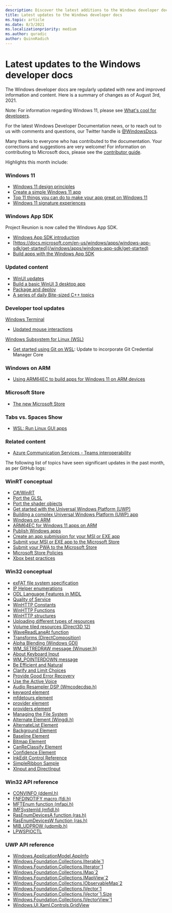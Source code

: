 ```yaml
---
description: Discover the latest additions to the Windows developer docs.
title: Latest updates to the Windows developer docs
ms.topic: article
ms.date: 8/3/2021
ms.localizationpriority: medium
ms.author: quradic
author: QuinnRadich
---
```


# Latest updates to the Windows developer docs

The Windows developer docs are regularly updated with new and improved information and content. Here is a summary of changes as of August 3rd, 2021.

Note: For information regarding Windows 11, please see [What's cool for developers](https://developer.microsoft.com/windows/windows-for-developers/).

For the latest Windows Developer Documentation news, or to reach out to us with comments and questions, our Twitter handle is [@WindowsDocs](https://twitter.com/windowsdocs).

Many thanks to everyone who has contributed to the documentation. Your corrections and suggestions are very welcome! For information on contributing to Microsoft docs, please see the [contributor guide](/contribute/).

Highlights this month include:

### Windows 11

* [Windows 11 design principles](/windows/apps/design/signature-experiences/design-principles)
* [Create a simple Windows 11 app](/windows/apps/get-started/build-apps-for-windows)
* [Top 11 things you can do to make your app great on Windows 11](/windows/apps/get-started/make-apps-great-for-windows)
* [Windows 11 signature experiences](/windows/apps/design/signature-experiences/signature-experiences)

### Windows App SDK

Project Reunion is now called the Windows App SDK.

* [Windows App SDK introduction](/windows/apps/windows-app-sdk/)
* [https://docs.microsoft.com/en-us/windows/apps/windows-app-sdk/get-started](/windows/apps/windows-app-sdk/get-started)
* [Build apps with the Windows App SDK](/windows/apps/windows-app-sdk/get-started)

### Updated content

* [WinUI updates](/windows/apps/winui/)
* [Build a basic WinUI 3 desktop app](/windows/apps/winui/winui3/desktop-build-basic-winui3-app)
* [Package and deploy](/windows/apps/package-and-deploy/)
* [A series of daily Bite-sized C++ topics](https://github.com/MicrosoftDocs/windows-devdocs-team/tree/main/bite-sized-cpp)

### Developer tool updates

[Windows Terminal](/windows/terminal/)
  * [Updated mouse interactions](/windows/terminal/tips-and-tricks#mouse-interaction)


[Windows Subsystem for Linux (WSL)](/windows/wsl/)
  * [Get started using Git on WSL](/windows/wsl/tutorials/wsl-git): Update to incorporate Git Credential Manager Core

### Windows on ARM

* [Using ARM64EC to build apps for Windows 11 on ARM devices](/windows/uwp/porting/arm64ec)

### Microsoft Store

* [The new Microsoft Store](https://developer.microsoft.com/microsoft-store/)



### Tabs vs. Spaces Show

* [WSL: Run Linux GUI apps](https://channel9.msdn.com/Shows/Tabs-vs-Spaces/WSL-2-Run-Linux-GUI-Apps)

### Related content

* [Azure Communication Services - Teams interoperability](/azure/communication-services/concepts/teams-interop)


The following list of topics have seen significant updates in the past month, as per GitHub logs:

### WinRT conceptual

<ul>
<li><a href="https://docs.microsoft.com/windows/uwp/csharp-winrt/index">C#/WinRT</a></li>
<li><a href="https://docs.microsoft.com/windows/uwp/gaming/port-the-glsl">Port the GLSL</a></li>
<li><a href="https://docs.microsoft.com/windows/uwp/gaming/port-the-shader-config">Port the shader objects</a></li>
<li><a href="https://docs.microsoft.com/windows/uwp/get-started/index">Get started with the Universal Windows Platform (UWP)</a></li>
<li><a href="https://docs.microsoft.com/windows/uwp/get-started/plan-your-app">Building a complex Universal Windows Platform (UWP) app</a></li>
<li><a href="https://docs.microsoft.com/windows/uwp/porting/apps-on-arm">Windows on ARM</a></li>
<li><a href="https://docs.microsoft.com/windows/uwp/porting/arm64ec">ARM64EC for Windows 11 apps on ARM</a></li>
<li><a href="https://docs.microsoft.com/windows/uwp/publish/index">Publish Windows apps</a></li>
<li><a href="https://docs.microsoft.com/windows/uwp/publish/msiexe/app-submissions">Create an app submission for your MSI or EXE app</a></li>
<li><a href="https://docs.microsoft.com/windows/uwp/publish/msiexe/overview">Submit your MSI or EXE app to the Microsoft Store</a></li>
<li><a href="https://docs.microsoft.com/windows/uwp/publish/pwa/overview">Submit your PWA to the Microsoft Store</a></li>
<li><a href="https://docs.microsoft.com/windows/uwp/publish/store-policies">Microsoft Store Policies</a></li>
<li><a href="https://docs.microsoft.com/windows/uwp/xbox-apps/tailoring-for-xbox">Xbox best practices</a></li>
</ul>


### Win32 conceptual

<ul>
<li><a href="https://docs.microsoft.com/windows/desktop/FileIO/exfat-specification">exFAT file system specification</a></li>
<li><a href="https://docs.microsoft.com/windows/desktop/IpHlp/ip-helper-enumerations">IP Helper enumerations</a></li>
<li><a href="https://docs.microsoft.com/windows/desktop/Midl/odl-language-features-in-midl">ODL Language Features in MIDL</a></li>
<li><a href="https://docs.microsoft.com/windows/desktop/ProcThread/quality-of-service">Quality of Service</a></li>
<li><a href="https://docs.microsoft.com/windows/desktop/WinHttp/winhttp-constants">WinHTTP Constants</a></li>
<li><a href="https://docs.microsoft.com/windows/desktop/WinHttp/winhttp-functions">WinHTTP Functions</a></li>
<li><a href="https://docs.microsoft.com/windows/desktop/WinHttp/winhttp-structures">WinHTTP structures</a></li>
<li><a href="https://docs.microsoft.com/windows/desktop/direct3d12/uploading-resources">Uploading different types of resources</a></li>
<li><a href="https://docs.microsoft.com/windows/desktop/direct3d12/volume-tiled-resources">Volume tiled resources (Direct3D 12)</a></li>
<li><a href="https://docs.microsoft.com/windows/desktop/direct3dhlsl/wavereadlaneat">WaveReadLaneAt function</a></li>
<li><a href="https://docs.microsoft.com/windows/desktop/directcomp/transforms">Transforms (DirectComposition)</a></li>
<li><a href="https://docs.microsoft.com/windows/desktop/gdi/alpha-blending">Alpha Blending (Windows GDI)</a></li>
<li><a href="https://docs.microsoft.com/windows/desktop/gdi/wm-setredraw">WM_SETREDRAW message (Winuser.h)</a></li>
<li><a href="https://docs.microsoft.com/windows/desktop/inputdev/about-keyboard-input">About Keyboard Input</a></li>
<li><a href="https://docs.microsoft.com/windows/desktop/inputmsg/wm-pointerdown">WM_POINTERDOWN message</a></li>
<li><a href="https://docs.microsoft.com/windows/desktop/lwef/be-efficient-and-natural">Be Efficient and Natural</a></li>
<li><a href="https://docs.microsoft.com/windows/desktop/lwef/clarify-and-limit-choices">Clarify and Limit Choices</a></li>
<li><a href="https://docs.microsoft.com/windows/desktop/lwef/provide-good-error-recovery">Provide Good Error Recovery</a></li>
<li><a href="https://docs.microsoft.com/windows/desktop/lwef/use-the-active-voice">Use the Active Voice</a></li>
<li><a href="https://docs.microsoft.com/windows/desktop/medfound/audioresampler">Audio Resampler DSP (Wmcodecdsp.h)</a></li>
<li><a href="https://docs.microsoft.com/windows/desktop/medfound/keyword">keyword element</a></li>
<li><a href="https://docs.microsoft.com/windows/desktop/medfound/mfdetours">mfdetours element</a></li>
<li><a href="https://docs.microsoft.com/windows/desktop/medfound/provider">provider element</a></li>
<li><a href="https://docs.microsoft.com/windows/desktop/medfound/providers">providers element</a></li>
<li><a href="https://docs.microsoft.com/windows/desktop/shell/manage">Managing the File System</a></li>
<li><a href="https://docs.microsoft.com/windows/desktop/tablet/alternate-element">Alternate Element (Wingdi.h)</a></li>
<li><a href="https://docs.microsoft.com/windows/desktop/tablet/alternatelist-element">AlternateList Element</a></li>
<li><a href="https://docs.microsoft.com/windows/desktop/tablet/background-element">Background Element</a></li>
<li><a href="https://docs.microsoft.com/windows/desktop/tablet/baseline-element">Baseline Element</a></li>
<li><a href="https://docs.microsoft.com/windows/desktop/tablet/bitmap-element">Bitmap Element</a></li>
<li><a href="https://docs.microsoft.com/windows/desktop/tablet/canreclassify-element">CanReClassify Element</a></li>
<li><a href="https://docs.microsoft.com/windows/desktop/tablet/confidence-element">Confidence Element</a></li>
<li><a href="https://docs.microsoft.com/windows/desktop/tablet/inkedit-control-reference">InkEdit Control Reference</a></li>
<li><a href="https://docs.microsoft.com/windows/desktop/windowsribbon/windowsribbon-sample1">SimpleRibbon Sample</a></li>
<li><a href="https://docs.microsoft.com/windows/desktop/xinput/xinput-and-directinput">XInput and DirectInput</a></li>
</ul>

### Win32 API reference

<ul>
<li><a href="https://docs.microsoft.com/windows/win32/api/ddeml/ns-ddeml-convinfo">CONVINFO (ddeml.h) </a></li>
<li><a href="https://docs.microsoft.com/windows/win32/api/fdi/nf-fdi-fnfdinotify">FNFDINOTIFY macro (fdi.h) </a></li>
<li><a href="https://docs.microsoft.com/windows/win32/api/mfapi/nf-mfapi-mftenum">MFTEnum function (mfapi.h) </a></li>
<li><a href="https://docs.microsoft.com/windows/win32/api/mfidl/nn-mfidl-imfsystemid">IMFSystemId (mfidl.h) </a></li>
<li><a href="https://docs.microsoft.com/windows/win32/api/ras/nf-ras-rasenumdevicesa">RasEnumDevicesA function (ras.h) </a></li>
<li><a href="https://docs.microsoft.com/windows/win32/api/ras/nf-ras-rasenumdevicesw">RasEnumDevicesW function (ras.h) </a></li>
<li><a href="https://docs.microsoft.com/windows/win32/api/udpmib/ns-udpmib-mib_udprow">MIB_UDPROW (udpmib.h) </a></li>
<li><a href="https://docs.microsoft.com/windows/win32/api/ws2spi/nc-ws2spi-lpwspioctl">LPWSPIOCTL </a></li>
</ul>

### UWP API reference

<ul>
<li><a href="https://docs.microsoft.com/uwp/api/windows.applicationmodel.appinfo">Windows.ApplicationModel.AppInfo</a></li>
<li><a href="https://docs.microsoft.com/uwp/api/windows.foundation.collections.iiterable">Windows.Foundation.Collections.IIterable`1</a></li>
<li><a href="https://docs.microsoft.com/uwp/api/windows.foundation.collections.iiterator">Windows.Foundation.Collections.IIterator`1</a></li>
<li><a href="https://docs.microsoft.com/uwp/api/windows.foundation.collections.imap">Windows.Foundation.Collections.IMap`2</a></li>
<li><a href="https://docs.microsoft.com/uwp/api/windows.foundation.collections.imapview">Windows.Foundation.Collections.IMapView`2</a></li>
<li><a href="https://docs.microsoft.com/uwp/api/windows.foundation.collections.iobservablemap">Windows.Foundation.Collections.IObservableMap`2</a></li>
<li><a href="https://docs.microsoft.com/uwp/api/windows.foundation.collections.ivector">Windows.Foundation.Collections.IVector`1</a></li>
<li><a href="https://docs.microsoft.com/uwp/api/windows.foundation.collections.ivector.1.size">Windows.Foundation.Collections.IVector`1.Size</a></li>
<li><a href="https://docs.microsoft.com/uwp/api/windows.foundation.collections.ivectorview">Windows.Foundation.Collections.IVectorView`1</a></li>
<li><a href="https://docs.microsoft.com/uwp/api/windows.ui.xaml.controls.gridview">Windows.UI.Xaml.Controls.GridView</a></li>
</ul>
